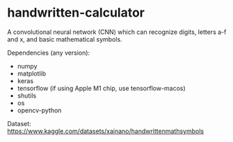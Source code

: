 # handwritten-calculator
A convolutional neural network (CNN) which can recognize digits, letters a-f and x, and basic mathematical symbols. 

Dependencies (any version): 
- numpy
- matplotlib
- keras
- tensorflow (if using Apple M1 chip, use tensorflow-macos)
- shutils
- os
- opencv-python

Dataset:
https://www.kaggle.com/datasets/xainano/handwrittenmathsymbols
